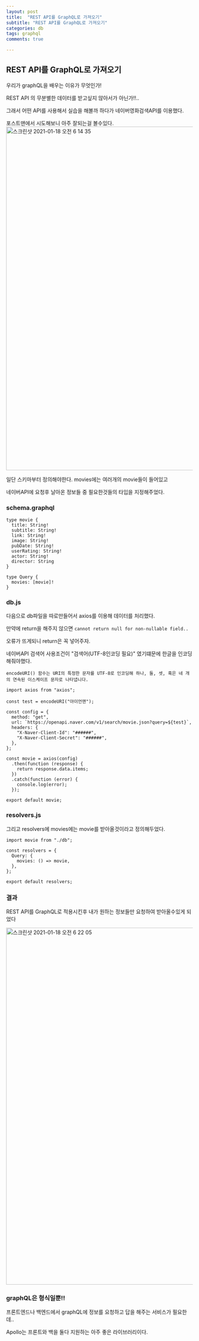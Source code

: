 ```yaml
---
layout: post
title:  "REST API를 GraphQL로 가져오기"
subtitle: "REST API를 GraphQL로 가져오기"
categories: db
tags: graphql
comments: true

---
```


## REST API를 GraphQL로 가져오기

우리가 graphQL을 배우는 이유가 무엇인가!

REST API 의 무분별한 데이터를 받고싶지 않아서가 아닌가!!..

그래서 어떤 API를 사용해서 실습을 해볼까 하다가 네이버영화검색API를 이용했다.

포스트맨에서 시도해보니 아주 잘되는걸 볼수있다. 
<img width="927" alt="스크린샷 2021-01-18 오전 6 14 35" src="https://user-images.githubusercontent.com/56789064/104856187-703b6e00-5954-11eb-9df6-e7ce1d9db0ba.png">


일단 스키마부터 정의해야한다. movies에는 여러개의 movie들이 들어있고 

네이버API에 요청후 날아온 정보들 중 필요한것들의 타입을 지정해주었다.

### schema.graphql
```
type movie {
  title: String!
  subtitle: String!
  link: String!
  image: String!
  pubDate: String!
  userRating: String!
  actor: String!
  director: String
}

type Query {
  movies: [movie]!
}
```

### db.js

다음으로 db파일을 따로만들어서 axios를 이용해 데이터를 처리했다.

만약에 return을 해주지 않으면 `cannot return null for non-nullable field..` 

오류가 뜨게되니 return은 꼭 넣어주자.

네이버API 검색어 사용조건이 "검색어(UTF-8인코딩 필요)" 였기떄문에 한글을 인코딩 해줘야했다.

`encodeURI() 함수는 URI의 특정한 문자를 UTF-8로 인코딩해 하나, 둘, 셋, 혹은 네 개의 연속된 이스케이프 문자로 나타냅니다.`


```
import axios from "axios";

const test = encodeURI("아이언맨");

const config = {
  method: "get",
  url: `https://openapi.naver.com/v1/search/movie.json?query=${test}`,
  headers: {
    "X-Naver-Client-Id": "######",
    "X-Naver-Client-Secret": "######",
  },
};

const movie = axios(config)
  .then(function (response) {
    return response.data.items;
  })
  .catch(function (error) {
    console.log(error);
  });

export default movie;

```

### resolvers.js

그리고 resolvers에 movies에는 movie를 받아올것이라고 정의해두었다.
```
import movie from "./db";

const resolvers = {
  Query: {
    movies: () => movie,
  },
};

export default resolvers;

```

### 결과

REST API를 GraphQL로 적용시킨후 내가 원하는 정보들만 요청하여 받아올수있게 되었다

<img width="963" alt="스크린샷 2021-01-18 오전 6 22 05" src="https://user-images.githubusercontent.com/56789064/104856343-7f6eeb80-5955-11eb-990d-4a4c95a2b75b.png">

### graphQL은 형식일뿐!!

프론트엔드나 백엔드에서 graphQL에 정보를 요청하고 답을 해주는 서비스가 필요한데..

Apollo는 프론트와 백을 둘다 지원하는 아주 좋은 라이브러리이다.